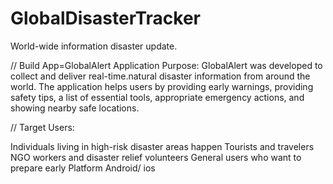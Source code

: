 # GlobalDisasterTracker
World-wide information disaster update.

// Build App=GlobalAlert
Application Purpose: GlobalAlert was developed to collect and deliver real-time.natural disaster information from around the world. The application helps users by providing early warnings, providing safety tips, a list of essential tools, appropriate emergency actions, and showing nearby safe locations.

// Target Users:

Individuals living in high-risk disaster areas happen
Tourists and travelers
NGO workers and disaster relief volunteers
General users who want to prepare early
Platform Android/ ios